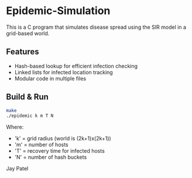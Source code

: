 # Epidemic-Simulation

This is a C program that simulates disease spread using the SIR model in a grid-based world.

## Features
- Hash-based lookup for efficient infection checking
- Linked lists for infected location tracking
- Modular code in multiple files

## Build & Run

```bash
make
./epidemic k m T N
```

Where:
- 'k' = grid radius (world is (2k+1)x(2k+1))
- 'm' = number of hosts
- 'T' = recovery time for infected hosts
- 'N' = number of hash buckets

Jay Patel
